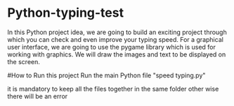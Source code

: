 # Python-typing-test

In this Python project idea, we are going to build an exciting project through which you can check and even improve your typing speed. 
For a graphical user interface, we are going to use the pygame library which is used for working with graphics. 
We will draw the images and text to be displayed on the screen.

#How to Run this project
Run the main Python file "speed typing.py"


it is mandatory to keep all the files together in the same folder other wise there will be an error
